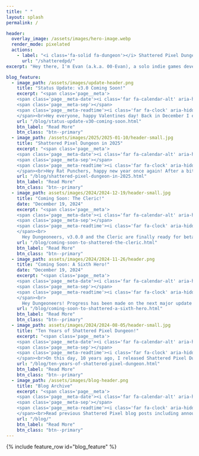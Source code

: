 ```yaml
---
title: " "
layout: splash
permalink: /

header:
  overlay_image: /assets/images/hero-image.webp
  render_mode: pixelated
  actions:
    - label: "<i class='fa-solid fa-dungeon'></i> Shattered Pixel Dungeon"
      url: "/shatteredpd/"
excerpt: "Hey there, I'm Evan (a.k.a. 00-Evan), a solo indie games developer currently working on my traditional roguelike named Shattered Pixel Dungeon!"

blog_feature:
  - image_path: /assets/images/update-header.png
    title: "Status Update: v3.0 Coming Soon!"
    excerpt: "<span class='page__meta'>
    <span class='page__meta-date'><i class='far fa-calendar-alt' aria-hidden='true'></i> February 14, 2025</span>
    <span class='page__meta-sep'></span>
    <span class='page__meta-readtime'><i class='far fa-clock' aria-hidden='true'></i> 1 minute read</span>
    </span><br>Hey everyone, happy Valentines day! Back in December I estimated that v3.0 would be gearing up to release in late January or early February, so it's time for a little update!"
    url: "/blog/status-update-v30-coming-soon.html"
    btn_label: "Read More"
    btn_class: "btn--primary"
  - image_path: /assets/images/2025/2025-01-10/header-small.jpg
    title: "Shattered Pixel Dungeon in 2025"
    excerpt: "<span class='page__meta'>
    <span class='page__meta-date'><i class='far fa-calendar-alt' aria-hidden='true'></i> January 10, 2025</span>
    <span class='page__meta-sep'></span>
    <span class='page__meta-readtime'><i class='far fa-clock' aria-hidden='true'></i> 6 minute read</span>
    </span><br>Hey Rat Punchers, happy new year once again! After a bit of a holiday break, I'm back to work on Shattered Pixel Dungeon, which includes laying out some plans for the coming year!"
    url: "/blog/shattered-pixel-dungeon-in-2025.html"
    btn_label: "Read More"
    btn_class: "btn--primary"
  - image_path: assets/images/2024/2024-12-19/header-small.jpg
    title: "Coming Soon: The Cleric!"
    date: "December 19, 2024"
    excerpt: "<span class='page__meta'>
    <span class='page__meta-date'><i class='far fa-calendar-alt' aria-hidden='true'></i> December 19, 2024</span>
    <span class='page__meta-sep'></span>
    <span class='page__meta-readtime'><i class='far fa-clock' aria-hidden='true'></i> 5 minute read</span>
    </span><br>
      Hey Dungeoneers, v3.0.0 and the Cleric are finally ready for beta! In this blog post I'm going to share more details about the Cleric! Just as with the Duelist, I'm releasing the Cleric's beta a little early."
    url: "/blog/coming-soon-to-shattered-the-cleric.html"
    btn_label: "Read More"
    btn_class: "btn--primary"
  - image_path: assets/images/2024/2024-11-26/header.png
    title: "Coming Soon: A Sixth Hero!"
    date: "December 19, 2024"
    excerpt: "<span class='page__meta'>
    <span class='page__meta-date'><i class='far fa-calendar-alt' aria-hidden='true'></i> November 26, 2024</span>
    <span class='page__meta-sep'></span>
    <span class='page__meta-readtime'><i class='far fa-clock' aria-hidden='true'></i> 5 minute read</span>
    </span><br>
      Hey Dungeoneers! Progress has been made on the next major update to Shattered Pixel Dungeon, and it’s finally time for me to start showing some things off!"
    url: "/blog/coming-soon-to-shattered-a-sixth-hero.html"
    btn_label: "Read More"
    btn_class: "btn--primary"
  - image_path: assets/images/2024/2024-08-05/header-small.jpg
    title: "Ten Years of Shattered Pixel Dungeon!"
    excerpt: "<span class='page__meta'>
    <span class='page__meta-date'><i class='far fa-calendar-alt' aria-hidden='true'></i> August 5, 2024</span>
    <span class='page__meta-sep'></span>
    <span class='page__meta-readtime'><i class='far fa-clock' aria-hidden='true'></i> 8 minute read</span>
    </span><br>On this day, 10 years ago, I released Shattered Pixel Dungeon v0.1.0. Join me for a quick walk down memory lane, and for a preview of something very exciting that's yet to come..."
    url: "/blog/ten-years-of-shattered-pixel-dungeon.html"
    btn_label: "Read More"
    btn_class: "btn--primary"
  - image_path: /assets/images/blog-header.png
    title: "Blog Archive"
    excerpt: "<span class='page__meta'>
    <span class='page__meta-date'><i class='far fa-calendar-alt' aria-hidden='true'></i> 2014-2025</span>
    <span class='page__meta-sep'></span>
    <span class='page__meta-readtime'><i class='far fa-clock' aria-hidden='true'></i> 120 blog posts</span>
    </span><br>Read previous Shattered Pixel blog posts including announcements, design overviews, and teasers! The blog includes a full history of my dev work since I started Shattered Pixel Dungeon in 2014."
    url: "/blog/"
    btn_label: "Read More"
    btn_class: "btn--primary"
---
```


{% include feature_row id="blog_feature" %}
